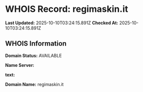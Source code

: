 # WHOIS Record: regimaskin.it

**Last Updated:** 2025-10-10T03:24:15.891Z
**Checked At:** 2025-10-10T03:24:15.891Z

## WHOIS Information

**Domain Status:** AVAILABLE

**Name Server:** 

**text:** 

**Domain Name:** regimaskin.it

